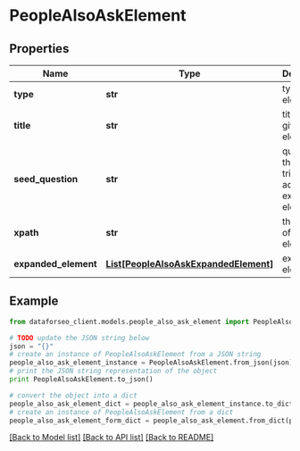 # PeopleAlsoAskElement


## Properties

Name | Type | Description | Notes
------------ | ------------- | ------------- | -------------
**type** | **str** | type of element | [optional] 
**title** | **str** | title of a given link element | [optional] 
**seed_question** | **str** | question that triggered additional expanded elements | [optional] 
**xpath** | **str** | the XPath of the element | [optional] 
**expanded_element** | [**List[PeopleAlsoAskExpandedElement]**](PeopleAlsoAskExpandedElement.md) | expanded element | [optional] 

## Example

```python
from dataforseo_client.models.people_also_ask_element import PeopleAlsoAskElement

# TODO update the JSON string below
json = "{}"
# create an instance of PeopleAlsoAskElement from a JSON string
people_also_ask_element_instance = PeopleAlsoAskElement.from_json(json)
# print the JSON string representation of the object
print PeopleAlsoAskElement.to_json()

# convert the object into a dict
people_also_ask_element_dict = people_also_ask_element_instance.to_dict()
# create an instance of PeopleAlsoAskElement from a dict
people_also_ask_element_form_dict = people_also_ask_element.from_dict(people_also_ask_element_dict)
```
[[Back to Model list]](../README.md#documentation-for-models) [[Back to API list]](../README.md#documentation-for-api-endpoints) [[Back to README]](../README.md)


